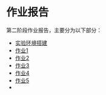 # 作业报告

第二阶段作业报告，主要分为以下部分：

- [实验环境搭建](posts/实验环境搭建.md)
- [作业1](posts/作业1.md)
- [作业2](posts/作业2.md)
- [作业3](posts/作业3.md)
- [作业4](posts/作业4.md)
- [作业5](posts/作业5.md)
- 
